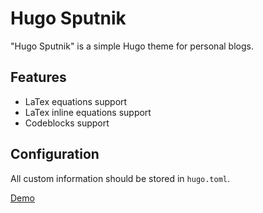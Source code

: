 # Hugo Sputnik

"Hugo Sputnik" is a simple Hugo theme for personal blogs.

## Features

- LaTex equations support
- LaTex inline equations support
- Codeblocks support

## Configuration

All custom information should be stored in `hugo.toml`.

[Demo](https://1917.github.io/hugo-sputnik/)
